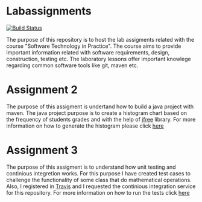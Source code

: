 # Labassignments
 [![Build Status](https://app.travis-ci.com/constantinazouni/labassignment.svg?token=SwqfkroEx8rKLNrGYcis&branch=main)](https://travis-ci.org/klugjo/hexo-autolinker)

The purpose of this repository is to host the lab assigments related with the course "Software Technology in Practice". The course aims to provide important
information related with software requirements, design, construction, testing etc. The laboratory lessons offer important knowlege regarding common software
tools like git, maven etc. 

# Assignment 2 
The purpose of this assigment is undertand how to build a java project with maven. The java project purpose is to create a histogram chart based on the frequency of students grades and with the help of [jfree](https://www.jfree.org/) library. For more information on how to generate the histogram please click [here](gradeshistogram/README.md)

# Assignment 3 
The purpose of this assigment is to understand how unit testing and continious integretion works. For this purpose I have created test cases to challenge the functionality of some class that do mathematical operations. Also, I registered in [Travis](https://www.travis-ci.com/) and I requested the continious integration service for this repository. For more information on how to run the tests click [here](testing/README.md)